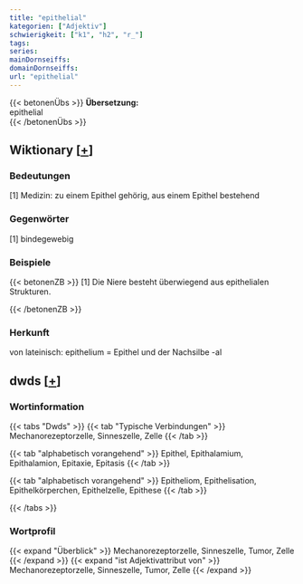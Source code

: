 ```yaml
---
title: "epithelial"
kategorien: ["Adjektiv"]
schwierigkeit: ["k1", "h2", "r_"]
tags:
series:
mainDornseiffs:
domainDornseiffs:
url: "epithelial"
---
```


{{< betonenÜbs >}}
**Übersetzung:**  
epithelial  
{{< /betonenÜbs >}}

## Wiktionary [[+](https://de.wiktionary.org/wiki/epithelial)]

### Bedeutungen
[1] Medizin: zu einem Epithel gehörig, aus einem Epithel bestehend  

### Gegenwörter
[1] bindegewebig  

### Beispiele
{{< betonenZB >}}
[1] Die Niere besteht überwiegend aus epithelialen Strukturen.  

{{< /betonenZB >}}
### Herkunft
von lateinisch: epithelium = Epithel und der Nachsilbe -al  



## dwds [[+](https://www.dwds.de/wb/epithelial)]

### Wortinformation
{{< tabs "Dwds" >}}
{{< tab "Typische Verbindungen" >}}
Mechanorezeptorzelle, Sinneszelle, Zelle
{{< /tab >}}

{{< tab "alphabetisch vorangehend" >}}
Epithel, Epithalamium, Epithalamion, Epitaxie, Epitasis
{{< /tab >}}

{{< tab "alphabetisch vorangehend" >}}
Epitheliom, Epithelisation, Epithelkörperchen, Epithelzelle, Epithese
{{< /tab >}}

{{< /tabs >}}

### Wortprofil
{{< expand "Überblick" >}} Mechanorezeptorzelle, Sinneszelle, Tumor, Zelle {{< /expand >}}
{{< expand "ist Adjektivattribut von" >}} Mechanorezeptorzelle, Sinneszelle, Tumor, Zelle {{< /expand >}}

